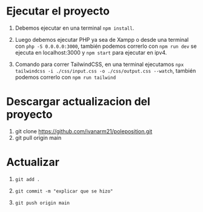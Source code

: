 # Ejecutar el proyecto

1. Debemos ejecutar en una terminal `npm install`.

2. Luego debemos ejecutar PHP ya sea de Xampp o desde una terminal con `php -S 0.0.0.0:3000`, también podemos correrlo con `npm run dev` se ejecuta en localhost:3000 y `npm start` para ejecutar en ipv4.

3. Comando para correr TailwindCSS, en una terminal ejecutamos `npx tailwindcss -i ./css/input.css -o ./css/output.css --watch`, también podemos correrlo con `npm run tailwind`

# Descargar actualizacion del proyecto

1. git clone https://github.com/ivanarm21/poleposition.git
2. git pull origin main

# Actualizar

1. `git add .`

2. `git commit -m "explicar que se hizo"`

3. `git push origin main`
